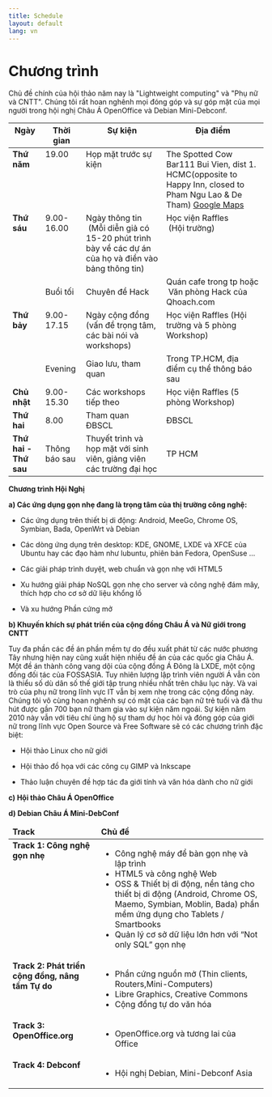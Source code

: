 ```yaml
---
title: Schedule
layout: default
lang: vn
---
```

# Chương trình

Chủ đề chính của hội thảo năm nay là "Lightweight computing" và "Phụ nữ  và CNTT". Chúng tôi rất hoan nghênh mọi đóng góp và sự góp mặt của mọi  người trong hội nghị Châu Á OpenOffice và Debian Mini-Debconf.

<table class="table">
	<thead>
		<tr valign="top">
			<th><strong>Ngày</strong></th>
			<th><strong>Thời gian</strong></th>
			<th><strong>Sự kiện</strong></th>
			<th><strong>Địa điểm</strong></th>
		</tr>
	</thead>
		<tr valign="top">
			<td><strong>Thứ năm</strong></td>
			<td>19.00<br></td>
			<td>Họp mặt trước sự kiện</td>
			<td>The Spotted Cow Bar111 Bui Vien, dist 1. HCMC(opposite to Happy Inn, closed to Pham Ngu Lao &amp; De Tham)&nbsp;<a href="http://maps.google.com/maps?f=q&amp;source=s_q&amp;hl=en&amp;geocode=&amp;q=111+Bui+Vien,+Ho+Chi+Minh+City,+Vietnam&amp;sll=37.0625,-95.677068&amp;sspn=27.284961,56.513672&amp;ie=UTF8&amp;hq=&amp;hnear=111+Bui+Vien,+ph%C6%B0%E1%BB%9Dng+Ph%E1%BA%A1m+Ng%C5%A9+L%C3%A3o,+District+1,+Ho+Chi+Minh+City,+Vietnam&amp;ll=10.765331,106.686237&amp;spn=0.008242,0.021973&amp;z=16">Google Maps</a></td>
		</tr>
		<tr valign="top">
			<td><strong>Thứ sáu</strong></td>
			<td>9.00-16.00<br></td>
			<td>Ngày thông tin &nbsp;(Mỗi diễn giả có 15-20 phút trình bày về các dự án của họ và điền vào bảng thông tin)<br></td>
			<td>Học viện Raffles<br>&nbsp;(Hội trường)<br></td>
		</tr>
		<tr>
			<td><strong><br></strong></td>
			<td>Buổi tối</td>
			<td>Chuyên đề Hack</td>
			<td>Quán cafe trong tp hoặc &nbsp;Văn phòng Hack của Qhoach.com<br></td>
		</tr>
		<tr valign="top">
			<td><strong>Thứ bảy</strong></td>
			<td>9.00-17.15<br></td>
			<td>Ngày cộng đồng (vấn đề trọng tâm, các bài nói và workshops)<br></td>
			<td>Học viện Raffles (Hội trường và 5 phòng Workshop)<br></td>
		</tr>
		<tr>
			<td><strong><br></strong></td>
			<td>Evening<br></td>
			<td>Giao lưu, tham quan</td>
			<td>Trong TP.HCM, địa điểm cụ thể thông báo sau</td>
		</tr>
		<tr valign="top">
			<td><strong>Chủ nhật</strong></td>
			<td>9.00-15.30<br></td>
			<td>Các workshops tiếp theo</td>
			<td>Học viện Raffles (5 phòng Workshop)<br></td>
		</tr>
		<tr>
			<td><strong>Thứ hai</strong></td>
			<td>8.00<br></td>
			<td>Tham quan ĐBSCL&nbsp;</td>
			<td>ĐBSCL</td>
		</tr>
		<tr>
			<td><strong>Thứ hai - Thứ sau<br></strong></td>
			<td>Thông báo sau</td>
			<td>Thuyết trình và họp mặt với sinh viên, giảng viên các trường đại học</td>
			<td>TP HCM</td>
		</tr>
	</tbody>
</table>

**Chương trình Hội Nghị**

**a) Các ứng dụng gọn nhẹ đang là trọng tâm của thị trường công nghệ:**

* Các ứng dụng trên thiết bị di động: Android, MeeGo, Chrome OS, Symbian, Bada, OpenWrt và Debian

* Các dòng ứng dụng trên desktop: KDE, GNOME, LXDE và XFCE của Ubuntu hay các đạo hàm như lubuntu, phiên bản Fedora, OpenSuse ...

* Các giải pháp trình duyệt, web chuẩn và gọn nhẹ với HTML5

* Xu hướng giải pháp NoSQL gọn nhẹ cho server và công nghệ đám mây, thích hợp cho cơ sở dữ liệu khổng lồ

* Và xu hướng Phần cứng mở

**b) Khuyến khích sự phát triển của cộng đồng Châu Á và Nữ giới trong CNTT**

Tuy đa phần các đề án phần mềm tự do đều xuất phát từ các nước phương Tây nhưng hiện nay cũng xuất hiện nhiều đề án của các quốc gia Châu Á. Một đề án thành công vang dội của cộng đồng Á Đông là LXDE, một cộng đồng đối tác của FOSSASIA. Tuy nhiên lượng lập trình viên người Á vẫn còn là thiểu số dù dân số thế giới tập trung nhiều nhất trên châu lục này. Và vai trò của phụ nữ trong lĩnh vực IT vẫn bị xem nhẹ trong các cộng đồng này. Chúng tôi vô cùng hoan nghênh sự có mặt của các bạn nữ trẻ tuổi và đã thu hút được gần 700 bạn nữ tham gia vào sự kiện năm ngoái. Sự kiện năm 2010 này vẫn với tiêu chí ủng hộ sự tham dự học hỏi và đóng góp của giới nữ trong lĩnh vực Open Source và Free Software sẽ có các chương trình đặc biệt:

* Hội thảo Linux cho nữ giới

* Hội thảo đồ họa với các công cụ GIMP và Inkscape

* Thảo luận chuyên đề hợp tác đa giới tính và văn hóa dành cho nữ giới

**c) Hội thảo Châu Á OpenOffice**

**d) Debian Châu Á Mini-DebConf**

<table class="table">
	<thead>
		<tr>
			<td><span><strong>Track</strong></span></td>
			<td><span><strong>Chủ đề</strong></span></td>
		</tr>
	</thead>
	<tbody>
	<tr valign="top">
		<td><span><strong>Track 1: Công nghệ gọn nhẹ</strong></span></td>
		<td>
			<ul>
				<li><span>Công nghệ máy để bàn gọn nhẹ và lập trình</span></li>
				<li><span>HTML5 và công nghệ Web</span></li>
				<li><span>OSS &amp; Thiết bị di động, nền tảng cho thiết bị di động (Android, Chrome OS, Maemo, Symbian, Moblin, Bada) phần mềm ứng dụng cho Tablets / Smartbooks</span></li>
				<li><span>Quản lý cơ sở dữ liệu lớn hơn với “Not only SQL” gọn nhẹ</span></li>
			</ul>
		</td>
	</tr>
	<tr valign="top">
		<td><span><strong>Track 2: Phát triển cộng đồng, nâng tầm Tự do</strong></span></td>
		<td>
			<ul>
				<li><span>Phần cứng nguồn mở (Thin clients, Routers,Mini-Computers)</span></li>
				<li><span>Libre Graphics, Creative Commons</span></li>
				<li><span>Cộng đồng tự do văn hóa </span></li>
			</ul>
		</td>
	</tr>
	<tr valign="top">
		<td><span><strong>Track 3: OpenOffice.org</strong></span></td>
		<td>
			<ul>
				<li><span>OpenOffice.org và tương lai của Office</span></li>
			</ul>
		</td>
	</tr>
	<tr valign="top">
		<td><span><strong>Track 4: Debconf</strong></span></td>
		<td>
			<ul>
				<li><span>Hội nghị Debian, Mini-Debconf Asia</span></li>
			</ul>
		</td>
	</tr>
	</tbody>
</table>